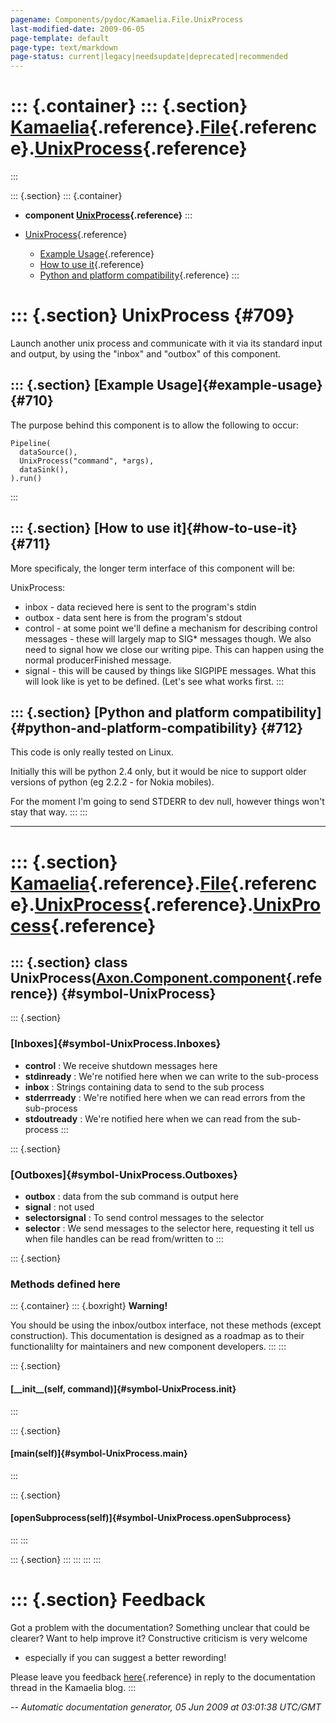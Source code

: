 ```yaml
---
pagename: Components/pydoc/Kamaelia.File.UnixProcess
last-modified-date: 2009-06-05
page-template: default
page-type: text/markdown
page-status: current|legacy|needsupdate|deprecated|recommended
---
```

::: {.container}
::: {.section}
[Kamaelia](/Components/pydoc/Kamaelia.html){.reference}.[File](/Components/pydoc/Kamaelia.File.html){.reference}.[UnixProcess](/Components/pydoc/Kamaelia.File.UnixProcess.html){.reference}
============================================================================================================================================================================================
:::

::: {.section}
::: {.container}
-   **component
    [UnixProcess](/Components/pydoc/Kamaelia.File.UnixProcess.UnixProcess.html){.reference}**
:::

-   [UnixProcess](#709){.reference}
    -   [Example Usage](#710){.reference}
    -   [How to use it](#711){.reference}
    -   [Python and platform compatibility](#712){.reference}
:::

::: {.section}
UnixProcess {#709}
===========

Launch another unix process and communicate with it via its standard
input and output, by using the \"inbox\" and \"outbox\" of this
component.

::: {.section}
[Example Usage]{#example-usage} {#710}
-------------------------------

The purpose behind this component is to allow the following to occur:

``` {.literal-block}
Pipeline(
  dataSource(),
  UnixProcess("command", *args),
  dataSink(),
).run()
```
:::

::: {.section}
[How to use it]{#how-to-use-it} {#711}
-------------------------------

More specificaly, the longer term interface of this component will be:

UnixProcess:

-   inbox - data recieved here is sent to the program\'s stdin
-   outbox - data sent here is from the program\'s stdout
-   control - at some point we\'ll define a mechanism for describing
    control messages - these will largely map to SIG\* messages though.
    We also need to signal how we close our writing pipe. This can
    happen using the normal producerFinished message.
-   signal - this will be caused by things like SIGPIPE messages. What
    this will look like is yet to be defined. (Let\'s see what works
    first.
:::

::: {.section}
[Python and platform compatibility]{#python-and-platform-compatibility} {#712}
-----------------------------------------------------------------------

This code is only really tested on Linux.

Initially this will be python 2.4 only, but it would be nice to support
older versions of python (eg 2.2.2 - for Nokia mobiles).

For the moment I\'m going to send STDERR to dev null, however things
won\'t stay that way.
:::
:::

------------------------------------------------------------------------

::: {.section}
[Kamaelia](/Components/pydoc/Kamaelia.html){.reference}.[File](/Components/pydoc/Kamaelia.File.html){.reference}.[UnixProcess](/Components/pydoc/Kamaelia.File.UnixProcess.html){.reference}.[UnixProcess](/Components/pydoc/Kamaelia.File.UnixProcess.UnixProcess.html){.reference}
====================================================================================================================================================================================================================================================================================

::: {.section}
class UnixProcess([Axon.Component.component](/Docs/Axon/Axon.Component.component.html){.reference}) {#symbol-UnixProcess}
---------------------------------------------------------------------------------------------------

::: {.section}
### [Inboxes]{#symbol-UnixProcess.Inboxes}

-   **control** : We receive shutdown messages here
-   **stdinready** : We\'re notified here when we can write to the
    sub-process
-   **inbox** : Strings containing data to send to the sub process
-   **stderrready** : We\'re notified here when we can read errors from
    the sub-process
-   **stdoutready** : We\'re notified here when we can read from the
    sub-process
:::

::: {.section}
### [Outboxes]{#symbol-UnixProcess.Outboxes}

-   **outbox** : data from the sub command is output here
-   **signal** : not used
-   **selectorsignal** : To send control messages to the selector
-   **selector** : We send messages to the selector here, requesting it
    tell us when file handles can be read from/written to
:::

::: {.section}
### Methods defined here

::: {.container}
::: {.boxright}
**Warning!**

You should be using the inbox/outbox interface, not these methods
(except construction). This documentation is designed as a roadmap as to
their functionalilty for maintainers and new component developers.
:::
:::

::: {.section}
#### [\_\_init\_\_(self, command)]{#symbol-UnixProcess.__init__}
:::

::: {.section}
#### [main(self)]{#symbol-UnixProcess.main}
:::

::: {.section}
#### [openSubprocess(self)]{#symbol-UnixProcess.openSubprocess}
:::
:::

::: {.section}
:::
:::
:::
:::

::: {.section}
Feedback
========

Got a problem with the documentation? Something unclear that could be
clearer? Want to help improve it? Constructive criticism is very welcome
- especially if you can suggest a better rewording!

Please leave you feedback
[here](../../../cgi-bin/blog/blog.cgi?rm=viewpost&nodeid=1142023701){.reference}
in reply to the documentation thread in the Kamaelia blog.
:::

*\-- Automatic documentation generator, 05 Jun 2009 at 03:01:38 UTC/GMT*

